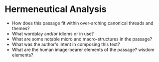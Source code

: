 # Hermeneutical Analysis

* How does this passage fit within over-arching canonical threads and themes?
* What wordplay and/or idioms or in use?
* What are some notable micro and macro-structures in the passage?
* What was the author's intent in composing this text?
* What are the human image-bearer elements of the passage?  wisdom elements?